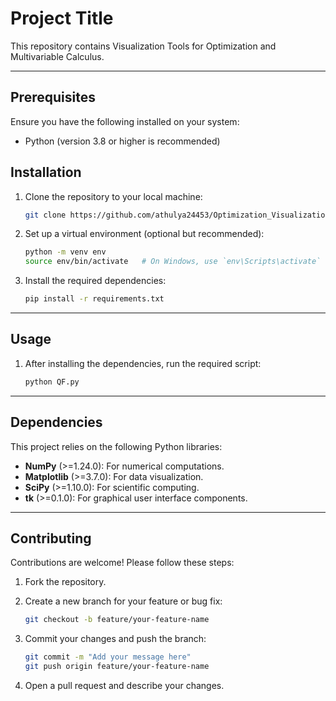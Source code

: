 # Project Title

This repository contains Visualization Tools for Optimization and Multivariable Calculus.

---

## Prerequisites

Ensure you have the following installed on your system:

- Python (version 3.8 or higher is recommended)

## Installation

1. Clone the repository to your local machine:

   ```bash
   git clone https://github.com/athulya24453/Optimization_Visualizations
   ```

2. Set up a virtual environment (optional but recommended):

   ```bash
   python -m venv env
   source env/bin/activate   # On Windows, use `env\Scripts\activate`
   ```

3. Install the required dependencies:

   ```bash
   pip install -r requirements.txt
   ```

---

## Usage

1. After installing the dependencies, run the required script:

   ```bash
   python QF.py
   ```

---

## Dependencies

This project relies on the following Python libraries:

- **NumPy** (>=1.24.0): For numerical computations.
- **Matplotlib** (>=3.7.0): For data visualization.
- **SciPy** (>=1.10.0): For scientific computing.
- **tk** (>=0.1.0): For graphical user interface components.

---

## Contributing

Contributions are welcome! Please follow these steps:

1. Fork the repository.
2. Create a new branch for your feature or bug fix:

   ```bash
   git checkout -b feature/your-feature-name
   ```

3. Commit your changes and push the branch:

   ```bash
   git commit -m "Add your message here"
   git push origin feature/your-feature-name
   ```

4. Open a pull request and describe your changes.

